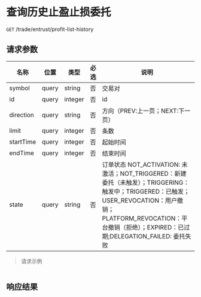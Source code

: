 # 查询历史止盈止损委托

`GET` /trade/entrust/profit-list-history

## 请求参数

| 名称        | 位置    | 类型      | 必选 | 说明                                                                                                                                                                  |
|-----------|-------|---------|----|---------------------------------------------------------------------------------------------------------------------------------------------------------------------|
| symbol    | query | string  | 否  | 交易对                                                                                                                                                                 |
| id        | query | integer | 否  | id                                                                                                                                                                  |
| direction | query | string  | 否  | 方向（PREV:上一页；NEXT:下一页）                                                                                                                                               |
| limit     | query | integer | 否  | 条数                                                                                                                                                                  |
| startTime | query | integer | 否  | 起始时间                                                                                                                                                                |
| endTime   | query | integer | 否  | 结束时间                                                                                                                                                                |
| state     | query | string  | 否  | 订单状态 NOT_ACTIVATION: 未激活；NOT_TRIGGERED：新建委托（未触发）；TRIGGERING：触发中；TRIGGERED：已触发；USER_REVOCATION：用户撤销；PLATFORM_REVOCATION：平台撤销（拒绝）；EXPIRED：已过期;DELEGATION_FAILED: 委托失败 |

> 请求示例

```shell

```

## 响应结果

```json

```


